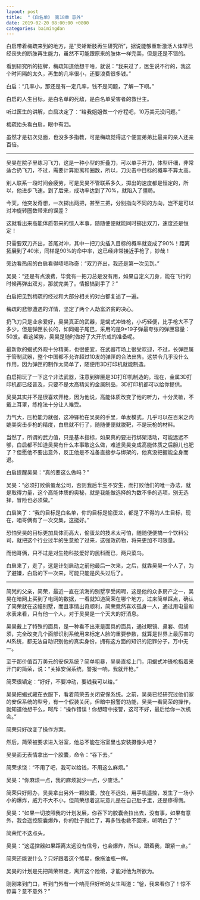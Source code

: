 ```yaml
---
layout: post
title:  "《白名单》 第18章 意外"
date: 2019-02-20 08:00:00 +0800
categories: baimingdan
---
```

白启带着梅疏来到的地方，是“灵蜥断肢再生研究所”，据说能够重新激活人体早已经丧失的断肢再生能力，虽然不可能跟原来的肢体一样完美，但是还是不错的。

看到研究所的招牌，梅疏知道他想干啥，就说：“我来过了，医生说不行的，我这个时间隔的太久，再生的几率很小，还要浪费很多钱。”

白启：“几率小，那还是有一定几率，钱不是问题，了解一下呗。”

白启的人生目标，是白名单的死敌，是白名单受害者的救世主。

听过医生的讲解，白启决定了：“给我姐姐做一个疗程吧，10万美元没问题。”

梅疏抬头看白启，眼中有泪。

虽然才是初次见面，也没多多指教，可是梅疏觉得这个便宜弟弟比最亲的亲人还亲百倍。

***

吴昊在院子里练习飞刀，这是一种小型的折叠刀，可以单手开刀，体型纤细，非常适合扔飞刀，不过，需要计算距离和圈数，所以，刀尖击中目标的概率不算太高。

别人联系一段时间会疲劳，可是吴昊不管联系多久，掷出的速度都是恒定的，所以，他进步飞速。到了后来，成功率达到了70%，就陷入了僵局。

今天，他突发奇想，一次掷出两把，甚至三把，分别指向不同的方向，岂不是可以对冲旋转圈数带来的误差？

这就看出来高能体质带来的惊人本事，随随便便就能同时掷出双刀，速度还是恒定！

只需要双刀齐出，首尾对冲，其中一把刀尖插入目标的概率就变成了90%！距离拓展到了40米，同样是90%的命中率，这已经非常接近手枪了，妙哉！

旁边看热闹的白启看得啧啧称奇：“双刀齐出，我还是第一次见到。”

吴昊：“还是有点浪费，毕竟有一把刀总是没有用，如果自定义刀身，能在飞行的时候再弹出双刃，那就完美了。情报搞到手了？”

白启把见到梅疏的经过和大部分相关的对白都复述了一遍。

梅疏的悲惨遭遇的详情，坚定了两个人劫富济贫的决心。

扔飞刀只是业余爱好，吴昊真正的武器，是蝎式冲锋枪，小巧轻便，比手枪大不了多少，但是弹匣长长的，如同蝎子尾巴，采用的是9*19子弹最夸张的弹匣容量：50发。看这架势，吴昊是随时做好了大开杀戒的准备呢。

最新款的蝎式外观十分精美，也很便宜，在武器市场上很受欢迎，不过，长弹匣属于管制武器，整个中国都不允许超过10发的弹匣的合法出售。这禁令几乎没什么作用，因为弹匣的制作太简单了，随便用3D打印机就能制造。

白启把玩了一下这个非法武器，注意到弹匣是3D打印机制造的。现在，金属3D打印机都已经普及，只要不是太高精尖的金属制品，3D打印机都可以给你提供。

吴昊其实并不是很喜欢开枪，因为他说，高能体质改变了他的听力，十分灵敏，不戴上耳罩，练枪法十分让人难受。

力气大，压枪能力就强，这冲锋枪在吴昊的手里，单发模式，几乎可以在百米之内媲美突击步枪的精度，白启就不行了，随随便便就脱靶，不是玩枪的材料。

当然了，所谓的武力值，只是基本指标，如果真的要进行绑架活动，可能远远不够，白启都不知道吴昊有什么本事敢这么做，难道吴昊变成高能体质之后胆儿也肥了？但愿他不要出意外，反正他是不准备直接参与绑架的，他真没把握能全身而退。

白启提醒吴昊：“真的要这么做吗？”

吴昊：“必须打败偷蛋龙公司，否则我后半生不安生，而打败他们的唯一办法，就是取得力量，这个高能体质的奥秘，就是我能做选择的为数不多的选项，别无选择，冒险也必须做。”

白启笑了：“我的目标是白名单，你的目标是偷蛋龙，都是了不得的人生目标，现在，咱哥俩有了一次交集，这挺好。”

恐怕吴昊的目标更加具体而高大，偷蛋龙的技术太可怕，随随便便搞一个饮料公司，就把这个行业过半的生意抢了过来，这强效药物，将来更加不可限量。

而他哥俩，只不过是对生物科技爱好的民科而已，两只菜鸟。

白启来了，走了，这是计划启动之前他最后一次来，之后，就靠吴昊一个人了，为了避嫌，白启的下一次来，可能只能是风头过后了。

***

简梵的父亲，简荣，最近一直在滨海的别墅享受闲暇，这是他的众多房产之一，吴昊在暗网上买到了电网的数据，一看就知道简荣在哪个地方，过来简单踩点，确认了简荣就在这幢别墅，而且事情出奇顺利，简荣竟然喜欢孤身一人，通过用电量和水表来看，只有他一个人，对于吴昊是一个天大的好消息。

吴昊戴上了特殊的面具，是一种看不出来是面具的面具，通过眼镜、鼻套、假胡须，完全改变几个面部识别系统用来标定人脸的重要参数，就算是世界上最厉害的AI系统，都无法自动识别他的真实身份，拥有这方面的知识的犯罪分子，万中无一。

至于那价值百万美元的安保系统？简单粗暴，吴昊直接上门，用蝎式冲锋枪指着来开门的简荣，说：“关掉安保系统，警报一响，我就开枪。”

简荣很镇定：“好好，不要冲动，要钱我可以给。”

吴昊把蝎式藏在衣服下，看着简荣去关闭安保系统。之前，吴昊已经研究过他们家的安保系统的型号，有一个假装关闭，但暗中报警的功能，吴昊一看简荣的操作，就知道他想干么，呵斥：“操作错误！你想暗中报警，这可不好，最后给你一次机会。”

简荣只好改变了操作方案。

然后，简荣被要求进入浴室，他总不能在浴室里也安装摄像头吧？

吴昊面无表情拿出一个胶囊，命令：“吞下去。”

简荣求饶：“不用了吧，我可以给钱，不用这么麻烦。”

吴昊：“你麻烦一点，我的麻烦就少一点，少废话。”

简荣只好照办，吴昊拿出另外一颗胶囊，放在不远处，用手机遥控，发生了一场小小的爆炸，威力不大不小，但简荣想着这玩意儿是在自己肚子里，还是瘆得慌。

吴昊：“如果一切按照我的计划发展，你吞下的胶囊会拉出去，没有事，如果有意外，我会遥控胶囊爆炸，你的肚子就烂了，再多钱也救不回来，听明白了？”

简荣忙不迭点头。

吴昊：“这遥控器如果距离太远没有信号，也会爆炸，所以，跟着我，跟紧一点。”

简荣还能说什么？只好跟着这个煞星，像拖油瓶一样。

吴昊的计划是先把简荣带走，离开这个险境，才能对他为所欲为。

刚刚来到门口，听到门外有一个响亮但好听的女生叫道：“爸，我来看你了！惊不惊喜？意不意外？”
